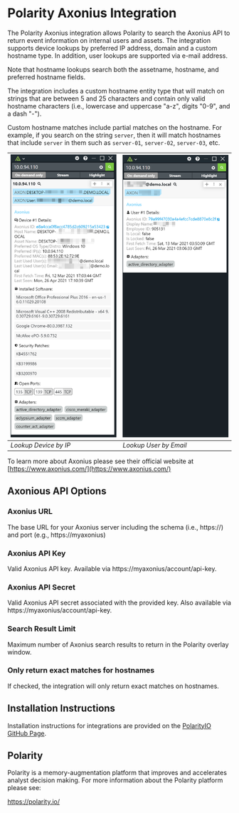 # Polarity Axonius Integration

The Polarity Axonius integration allows Polarity to search the Axonius API to return event information on internal users and assets.  The integration supports device lookups by preferred IP address, domain and a custom hostname type. In addition, user lookups are supported via e-mail address.

Note that hostname lookups search both the assetname, hostname, and preferred hostname fields.

The integration includes a custom hostname entity type that will match on strings that are between 5 and 25 characters and contain only valid hostname characters (i.e., lowercase and uppercase "a-z", digits "0-9", and a dash "-").

Custom hostname matches include partial matches on the hostname.  For example, if you search on the string `server`, then it will match hostnames that include `server` in them such as `server-01`, `server-02`, `server-03`, etc.

| ![device lookup example](assets/overlay-ip.png) | ![user lookup example](assets/overlay-email.png) |
|---|---|
|*Lookup Device by IP* | *Lookup User by Email* |

To learn more about Axonius please see their official website at [https://www.axonius.com/](https://www.axonius.com/)

## Axonious API Options 

### Axonius URL
The base URL for your Axonius server including the schema (i.e., https://) and port (e.g., https://myaxonius)

### Axonius API Key
Valid Axonius API key.  Available via https://myaxonius/account/api-key.

### Axonius API Secret
Valid Axonius API secret associated with the provided key.  Also available via https://myaxonius/account/api-key.

### Search Result Limit
Maximum number of Axonius search results to return in the Polarity overlay window.

### Only return exact matches for hostnames

If checked, the integration will only return exact matches on hostnames.

## Installation Instructions

Installation instructions for integrations are provided on the [PolarityIO GitHub Page](https://polarityio.github.io/).

## Polarity

Polarity is a memory-augmentation platform that improves and accelerates analyst decision making.  For more information about the Polarity platform please see:

https://polarity.io/
